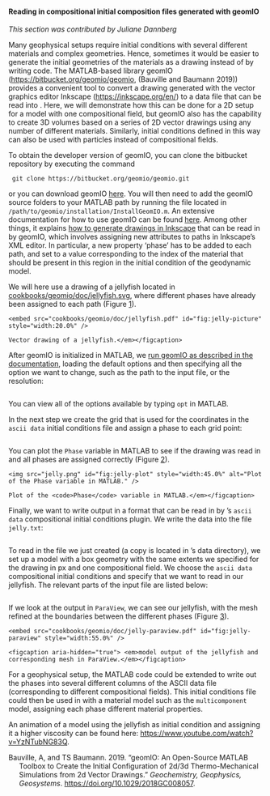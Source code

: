 #### Reading in compositional initial composition files generated with geomIO

*This section was contributed by Juliane Dannberg*

Many geophysical setups require initial conditions with several different
materials and complex geometries. Hence, sometimes it would be easier to
generate the initial geometries of the materials as a drawing instead of by
writing code. The MATLAB-based library geomIO
(<https://bitbucket.org/geomio/geomio>, (Bauville and Baumann 2019)) provides
a convenient tool to convert a drawing generated with the vector graphics
editor Inkscape (<https://inkscape.org/en/>) to a data file that can be read
into . Here, we will demonstrate how this can be done for a 2D setup for a
model with one compositional field, but geomIO also has the capability to
create 3D volumes based on a series of 2D vector drawings using any number of
different materials. Similarly, initial conditions defined in this way can
also be used with particles instead of compositional fields.

To obtain the developer version of geomIO, you can clone the bitbucket
repository by executing the command

     git clone https://bitbucket.org/geomio/geomio.git

or you can download geomIO [here][]. You will then need to add the geomIO
source folders to your MATLAB path by running the file located in
`/path/to/geomio/installation/InstallGeomIO.m`. An extensive documentation for
how to use geomIO can be found [here][1]. Among other things, it explains [how
to generate drawings in Inkscape][] that can be read in by geomIO, which
involves assigning new attributes to paths in Inkscape&rsquo;s XML editor. In
particular, a new property &lsquo;phase&rsquo; has to be added to each path,
and set to a value corresponding to the index of the material that should be
present in this region in the initial condition of the geodynamic model.

We will here use a drawing of a jellyfish located in
[cookbooks/geomio/doc/jellyfish.svg][], where different phases have already
been assigned to each path (Figure&nbsp;[1][]).

```{figure-md}
<embed src="cookbooks/geomio/doc/jellyfish.pdf" id="fig:jelly-picture" style="width:20.0%" />

Vector drawing of a jellyfish.</em></figcaption>
```

After geomIO is initialized in MATLAB, we [run geomIO as described in the
documentation][], loading the default options and then specifying all the
option we want to change, such as the path to the input file, or the
resolution:

``` matlab
```

You can view all of the options available by typing `opt` in MATLAB.

In the next step we create the grid that is used for the coordinates in the
`ascii data` initial conditions file and assign a phase to each grid point:

``` matlab
```

You can plot the `Phase` variable in MATLAB to see if the drawing was read in
and all phases are assigned correctly (Figure&nbsp;[2][]).

```{figure-md}
<img src="jelly.png" id="fig:jelly-plot" style="width:45.0%" alt="Plot of the Phase variable in MATLAB." />

Plot of the <code>Phase</code> variable in MATLAB.</em></figcaption>
```

Finally, we want to write output in a format that can be read in by &rsquo;s
`ascii data` compositional initial conditions plugin. We write the data into
the file `jelly.txt`:

``` matlab
```

To read in the file we just created (a copy is located in &rsquo;s data
directory), we set up a model with a box geometry with the same extents we
specified for the drawing in px and one compositional field. We choose the
`ascii data` compositional initial conditions and specify that we want to read
in our jellyfish. The relevant parts of the input file are listed below:

``` prmfile
```

If we look at the output in `ParaView`, we can see our jellyfish, with the
mesh refined at the boundaries between the different phases
(Figure&nbsp;[3][]).

```{figure-md}
<embed src="cookbooks/geomio/doc/jelly-paraview.pdf" id="fig:jelly-paraview" style="width:55.0%" />

<figcaption aria-hidden="true"> <em>model output of the jellyfish and corresponding mesh in ParaView.</em></figcaption>
```

For a geophysical setup, the MATLAB code could be extended to write out the
phases into several different columns of the ASCII data file (corresponding to
different compositional fields). This initial conditions file could then be
used in with a material model such as the `multicomponent` model, assigning
each phase different material properties.

An animation of a model using the jellyfish as initial condition and assigning
it a higher viscosity can be found here:
<https://www.youtube.com/watch?v=YzNTubNG83Q>.

<div id="refs" class="references csl-bib-body hanging-indent">

<div id="ref-bauvillegeomio" class="csl-entry">

Bauville, A, and TS Baumann. 2019. &ldquo;geomIO: An Open-Source MATLAB
Toolbox to Create the Initial Configuration of 2d/3d Thermo-Mechanical
Simulations from 2d Vector Drawings.&rdquo; *Geochemistry, Geophysics,
Geosystems*. <https://doi.org/10.1029/2018GC008057>.

</div>

</div>

  [here]: https://bitbucket.org/geomio/geomio/downloads
  [1]: http://geomio-doc.bitbucket.org/
  [how to generate drawings in Inkscape]: http://geomio-doc.bitbucket.org/tuto2D.html#drawing
  [cookbooks/geomio/doc/jellyfish.svg]: cookbooks/geomio/doc/jellyfish.svg
  [1]: #fig:jelly-picture
  [run geomIO as described in the documentation]: http://geomio-doc.bitbucket.org/tuto2D.html#assigning-phase-to-markers
  [2]: #fig:jelly-plot
  [3]: #fig:jelly-paraview
